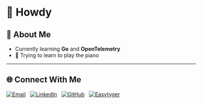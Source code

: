 # 👋 Howdy

## 🌱 About Me
- Currently learning **Go** and **OpenTelemetry**
- 🎹 Trying to learn to play the piano

---

## 🌐 Connect With Me

<p>
  <a href="mailto:chewrocca@easytyger.com"><img src="https://img.shields.io/badge/Email-grey?logo=gmail" alt="Email"></a>
  &nbsp;
  <a href="https://www.linkedin.com/in/finematthew/"><img src="https://img.shields.io/badge/LinkedIn-blue?logo=linkedin&logoColor=white" alt="LinkedIn"></a>
  &nbsp;
  <a href="https://github.com/chewrocca"><img src="https://img.shields.io/badge/GitHub-181717?logo=github&logoColor=white" alt="GitHub"></a>
  &nbsp;
  <a href="https://easytyger.com"><img src="https://img.shields.io/badge/Website-00bfff?logo=google-chrome&logoColor=white" alt="Easytyger"></a>
</p>

